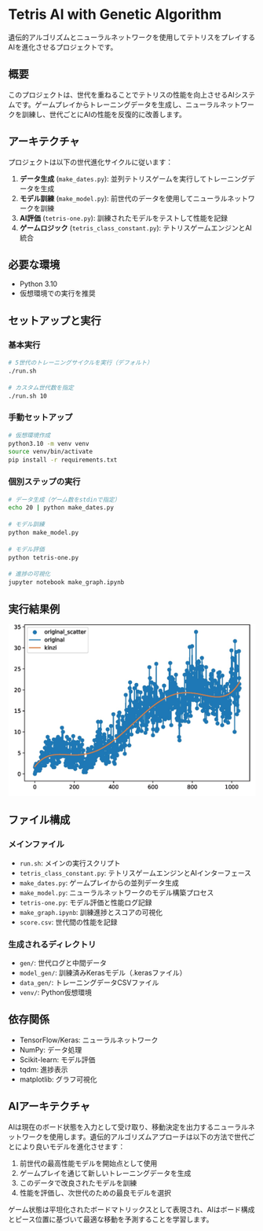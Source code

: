 # Tetris AI with Genetic Algorithm

遺伝的アルゴリズムとニューラルネットワークを使用してテトリスをプレイするAIを進化させるプロジェクトです。

## 概要

このプロジェクトは、世代を重ねることでテトリスの性能を向上させるAIシステムです。ゲームプレイからトレーニングデータを生成し、ニューラルネットワークを訓練し、世代ごとにAIの性能を反復的に改善します。

## アーキテクチャ

プロジェクトは以下の世代進化サイクルに従います：

1. **データ生成** (`make_dates.py`): 並列テトリスゲームを実行してトレーニングデータを生成
2. **モデル訓練** (`make_model.py`): 前世代のデータを使用してニューラルネットワークを訓練
3. **AI評価** (`tetris-one.py`): 訓練されたモデルをテストして性能を記録
4. **ゲームロジック** (`tetris_class_constant.py`): テトリスゲームエンジンとAI統合

## 必要な環境

- Python 3.10
- 仮想環境での実行を推奨

## セットアップと実行

### 基本実行

```bash
# 5世代のトレーニングサイクルを実行（デフォルト）
./run.sh

# カスタム世代数を指定
./run.sh 10
```

### 手動セットアップ

```bash
# 仮想環境作成
python3.10 -m venv venv
source venv/bin/activate
pip install -r requirements.txt
```

### 個別ステップの実行

```bash
# データ生成（ゲーム数をstdinで指定）
echo 20 | python make_dates.py

# モデル訓練
python make_model.py

# モデル評価
python tetris-one.py

# 進捗の可視化
jupyter notebook make_graph.ipynb
```

## 実行結果例

![score_sample](./score.jpeg)

## ファイル構成

### メインファイル

- `run.sh`: メインの実行スクリプト
- `tetris_class_constant.py`: テトリスゲームエンジンとAIインターフェース
- `make_dates.py`: ゲームプレイからの並列データ生成
- `make_model.py`: ニューラルネットワークのモデル構築プロセス
- `tetris-one.py`: モデル評価と性能ログ記録
- `make_graph.ipynb`: 訓練進捗とスコアの可視化
- `score.csv`: 世代間の性能を記録

### 生成されるディレクトリ

- `gen/`: 世代ログと中間データ
- `model_gen/`: 訓練済みKerasモデル（.kerasファイル）
- `data_gen/`: トレーニングデータCSVファイル
- `venv/`: Python仮想環境

## 依存関係

- TensorFlow/Keras: ニューラルネットワーク
- NumPy: データ処理
- Scikit-learn: モデル評価
- tqdm: 進捗表示
- matplotlib: グラフ可視化

## AIアーキテクチャ

AIは現在のボード状態を入力として受け取り、移動決定を出力するニューラルネットワークを使用します。遺伝的アルゴリズムアプローチは以下の方法で世代ごとにより良いモデルを進化させます：

1. 前世代の最高性能モデルを開始点として使用
2. ゲームプレイを通じて新しいトレーニングデータを生成
3. このデータで改良されたモデルを訓練
4. 性能を評価し、次世代のための最良モデルを選択

ゲーム状態は平坦化されたボードマトリックスとして表現され、AIはボード構成とピース位置に基づいて最適な移動を予測することを学習します。

